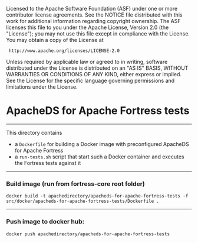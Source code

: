 
   Licensed to the Apache Software Foundation (ASF) under one
   or more contributor license agreements.  See the NOTICE file
   distributed with this work for additional information
   regarding copyright ownership.  The ASF licenses this file
   to you under the Apache License, Version 2.0 (the
   "License"); you may not use this file except in compliance
   with the License.  You may obtain a copy of the License at

     http://www.apache.org/licenses/LICENSE-2.0

   Unless required by applicable law or agreed to in writing,
   software distributed under the License is distributed on an
   "AS IS" BASIS, WITHOUT WARRANTIES OR CONDITIONS OF ANY
   KIND, either express or implied.  See the License for the
   specific language governing permissions and limitations
   under the License.
   
# ApacheDS for Apache Fortress tests
________________________________________________________________________________

This directory contains

* a `Dockerfile` for building a Docker image with preconfigured ApacheDS for Apache Fortress
* a `run-tests.sh` script that start such a Docker container and executes the Fortress tests against it
___________________________________________________________________________________
### Build image (run from fortress-core root folder)

```
docker build -t apachedirectory/apacheds-for-apache-fortress-tests -f src/docker/apacheds-for-apache-fortress-tests/Dockerfile .
```
___________________________________________________________________________________
### Push image to docker hub:

```
docker push apachedirectory/apacheds-for-apache-fortress-tests
```

